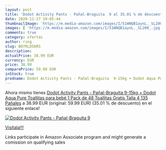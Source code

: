 ```yaml
---
layout: post
title: 'Dodot Activity Pants - Pañal-Braguita  9 al 35.01 % de descuento'
date: 2020-11-27 19:05:44
thumbnailImage: 'https://m.media-amazon.com/images/I/51WNQB1aynL._SL200_.jpg'
images: [ 'https://m.media-amazon.com/images/I/51WNQB1aynL._SL200_.jpg' ]
comments: true
category: ofertas
author: ring
slug: B07RLDS6RS
description:
actualPrice: 38.99 EUR
currency: EUR
price: 38.99
comparePrice: 59.99 EUR
inStock: true
prodname: Dodot Activity Pants - Pañal-Braguita  9-15kg + Dodot Aqua Pure Toallitas para bebé  1 Pack de 48 Toallitas Gratis  Talla 4  135 Pañales
---
```


Ahora mismo tienes [Dodot Activity Pants - Pañal-Braguita  9-15kg + Dodot Aqua Pure Toallitas para bebé  1 Pack de 48 Toallitas Gratis  Talla 4  135 Pañales](https://www.amazon.es/dp/B07RLDS6RS/?tag=tolees-21) a 38.99 EUR (original: 59.99 EUR) (35.01 %  de descuento) en el siguiente enlace!

[![Dodot Activity Pants - Pañal-Braguita  9](https://m.media-amazon.com/images/I/51WNQB1aynL._SL200_.jpg)](https://www.amazon.es/dp/B07RLDS6RS/?tag=tolees-21)

[Visítala!!!](https://www.amazon.es/dp/B07RLDS6RS/?tag=tolees-21)

Links participate in Amazon Associate program and might generate a comission on qualifying sales
